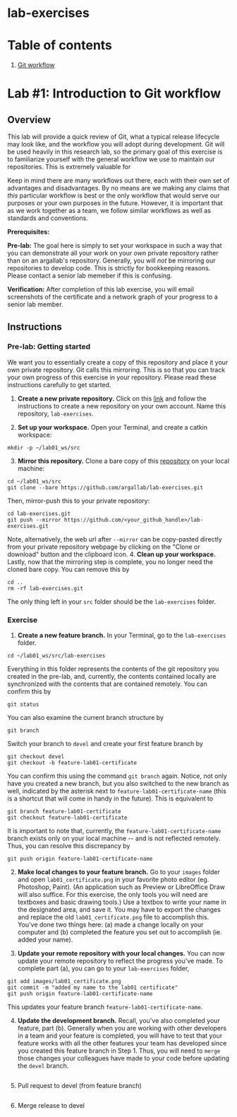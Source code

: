 # lab-exercises

# Table of contents
1. [Git workflow](#lab-01-introduction-to-git-workflow)

# Lab #1: Introduction to Git workflow

## Overview
This lab will provide a quick review of Git, what a typical release lifecycle may look like, and the workflow you will adopt during development. Git will be used heavily in this research lab, so the primary goal of this exercise is to familiarize yourself with the general workflow we use to maintain our repositories. This is extremely valuable for 

Keep in mind there are many workflows out there, each with their own set of advantages and disadvantages. By no means are we making any claims that *this* particular workflow is best or the only workflow that would serve our purposes or your own purposes in the future. However, it is important that as we work together as a team, we follow similar workflows as well as standards and conventions.

**Prerequisites:** 

**Pre-lab:** The goal here is simply to set your workspace in such a way that you can demonstrate all your work on your *own* private repository rather than on an argallab's repository. Generally, you will *not* be mirroring our repositories to develop code. This is strictly for bookkeeping reasons. Please contact a senior lab memeber if this is confusing.

**Verification:** After completion of this lab exercise, you will email screenshots of the certificate and a network graph of your progress to a senior lab member. 

## Instructions
### Pre-lab: Getting started
We want you to essentially create a copy of this repository and place it your own private repository. Git calls this mirroring. This is so that you can track your own progress of this exercise in your repository. Please read these instructions carefully to get started.

1. **Create a new private repository.** Click on this [link](https://help.github.com/en/github/creating-cloning-and-archiving-repositories/creating-a-new-repository) and follow the instructions to create a new repository on your own account. Name this repository, `lab-exercises`.

2. **Set up your workspace.** Open your Terminal, and create a catkin workspace:
```
mkdir -p ~/lab01_ws/src
```
3. **Mirror this repository.** Clone a bare copy of this [repository](https://github.com/argallab/lab-exercises.git) on your local machine:
```
cd ~/lab01_ws/src
git clone --bare https://github.com/argallab/lab-exercises.git
```
Then, mirror-push this to your private repository:
```
cd lab-exercises.git
git push --mirror https://github.com/<your_github_handle>/lab-exercises.git
```
Note, alternatively, the web url after `--mirror` can be copy-pasted directly from your private repository webpage by clicking on the "Clone or download" button and the clipboard icon.
4. **Clean up your workspace.** Lastly, now that the mirroring step is complete, you no longer need the cloned bare copy. You can remove this by
```
cd ..
rm -rf lab-exercises.git
```
The only thing left in your `src` folder should be the `lab-exercises` folder.

### Exercise
1. **Create a new feature branch.** In your Terminal, go to the `lab-exercises` folder.  
```
cd ~/lab01_ws/src/lab-exercises
```
Everything in this folder represents the contents of the git repository you created in the pre-lab, and, currently, the contents contained locally are synchronized with the contents that are contained remotely. You can confirm this by
```
git status
```
You can also examine the current branch structure by
```
git branch
```
Switch your branch to `devel` and create your first feature branch by
```
git checkout devel
git checkout -b feature-lab01-certificate
```
You can confirm this using the command `git branch` again. Notice, not only have you created a new branch, but you also switched to the new branch as well, indicated by the asterisk next to `feature-lab01-certificate-name` (this is a shortcut that will come in handy in the future). This is equivalent to
```
git branch feature-lab01-certificate
git checkout feature-lab01-certificate
```
It is important to note that, currently, the `feature-lab01-certificate-name` branch exists only on your local machine -- and is not reflected remotely. Thus, you can resolve this discrepancy by
```
git push origin feature-lab01-certificate-name
```
2. **Make local changes to your feature branch.** Go to your `images` folder and open `lab01_certificate.png` in your favorite photo editor (eg. Photoshop, Paint). (An application such as Preview or LibreOffice Draw will also suffice. For this exercise, the only tools you will need are textboxes and basic drawing tools.) Use a textbox to write your name in the designated area, and save it. You may have to export the changes and replace the old `lab01_certificate.png` file to accomplish this. You've done two things here: (a) made a change locally on your computer and (b) completed the feature you set out to accomplish (ie. added your name). 

3. **Update your remote repository with your local changes.** You can now update your remote repository to reflect the progress you've made. To complete part (a), you can go to your `lab-exercises` folder,
```
git add images/lab01_certificate.png
git commit -m "added my name to the lab01 certificate"
git push origin feature-lab01-certificate-name
```
This updates your feature branch `feature-lab01-certificate-name`.

4. **Update the development branch.** Recall, you've also completed your feature, part (b). Generally when you are working with other developers in a team and your feature is completed, you will have to test that your feature works with all the other features your team has developed since you created this feature branch in Step 1. Thus, you will need to `merge` those changes your colleagues have made to your code before updating the `devel` branch. 


```

```
5. Pull request to devel (from feature branch)
```

```
6. Merge release to devel
```

```